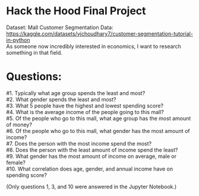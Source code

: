 # Hack the Hood Final Project
Dataset: Mall Customer Segmentation Data: https://kaggle.com/datasets/vjchoudhary7/customer-segmentation-tutorial-in-python <br />
As someone now incredibly interested in economics, I want to research something in that field.

# Questions:
#1. Typically what age group spends the least and most?  <br />
#2. What gender spends the least and most?  <br />
#3. What 5 people have the highest and lowest spending score? <br />
#4. What is the average income of the people going to this mall?  <br />
#5. Of the people who go to this mall, what age group has the most amount of money? <br />
#6. Of the people who go to this mall, what gender has the most amount of income?  <br />
#7. Does the person with the most income spend the most?  <br />
#8. Does the person with the least amount of income spend the least?  <br />
#9. What gender has the most amount of income on average, male or female?  <br />
#10. What correlation does age, gender, and annual income have on spending score?

(Only questions 1, 3, and 10 were answered in the Jupyter Notebook.)
